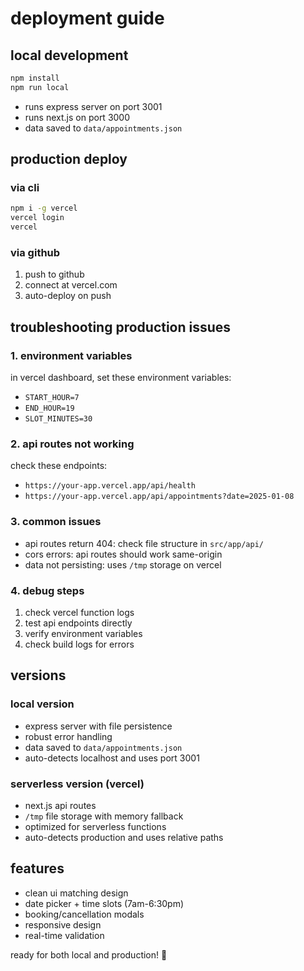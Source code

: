 # deployment guide

## local development
```bash
npm install
npm run local
```
- runs express server on port 3001
- runs next.js on port 3000
- data saved to `data/appointments.json`

## production deploy

### via cli
```bash
npm i -g vercel
vercel login
vercel
```

### via github
1. push to github
2. connect at vercel.com
3. auto-deploy on push

## troubleshooting production issues

### 1. environment variables
in vercel dashboard, set these environment variables:
- `START_HOUR=7`
- `END_HOUR=19` 
- `SLOT_MINUTES=30`

### 2. api routes not working
check these endpoints:
- `https://your-app.vercel.app/api/health`
- `https://your-app.vercel.app/api/appointments?date=2025-01-08`

### 3. common issues
- api routes return 404: check file structure in `src/app/api/`
- cors errors: api routes should work same-origin
- data not persisting: uses `/tmp` storage on vercel

### 4. debug steps
1. check vercel function logs
2. test api endpoints directly
3. verify environment variables
4. check build logs for errors

## versions

### local version
- express server with file persistence
- robust error handling
- data saved to `data/appointments.json`
- auto-detects localhost and uses port 3001

### serverless version (vercel)
- next.js api routes
- `/tmp` file storage with memory fallback
- optimized for serverless functions
- auto-detects production and uses relative paths

## features
- clean ui matching design
- date picker + time slots (7am-6:30pm)
- booking/cancellation modals
- responsive design
- real-time validation

ready for both local and production! 🎉
